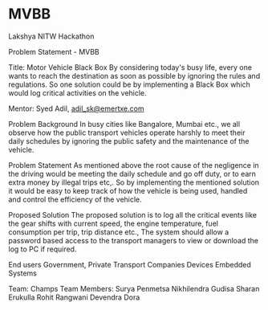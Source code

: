 MVBB
====
Lakshya NITW Hackathon

Problem Statement - MVBB

Title:  Motor Vehicle Black Box
By considering today's busy life, every one wants to reach the destination as soon as possible by ignoring the rules and regulations. So one solution could be by implementing a Black Box which would log critical activities on the vehicle.

Mentor: Syed Adil, adil_sk@emertxe.com

Problem Background
In busy cities like Bangalore, Mumbai etc.,  we all observe how the public transport vehicles operate harshly to meet their daily schedules by ignoring the public safety and the maintenance of the vehicle.

Problem Statement
As mentioned above the root cause of the negligence in the driving would be meeting the daily schedule and go off duty, or to earn extra money by illegal trips etc,. So by implementing the mentioned solution it would be easy to keep track of how the vehicle is being used, handled and control the efficiency of the vehicle.

Proposed Solution
The proposed solution is to log all the critical events like the gear shifts with current speed, the engine temperature, fuel consumption per trip, trip distance etc., The system should allow a password based access to the transport managers to view or download the log to PC if required.

End users
Government, Private Transport Companies
Devices
Embedded Systems


Team: Champs
Team Members:
Surya Penmetsa
Nikhilendra Gudisa
Sharan Erukulla
Rohit Rangwani
Devendra Dora

